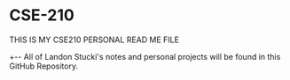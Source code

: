 # CSE-210
THIS IS MY CSE210 PERSONAL READ ME FILE

+-- All of Landon Stucki's notes and personal projects will be found in this GitHub Repository.

